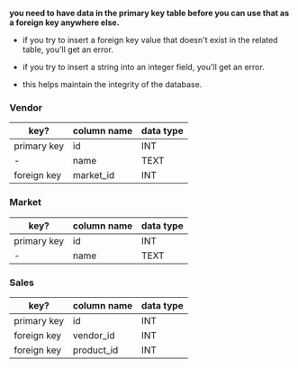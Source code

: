 __you need to have data in the primary key table before you can use that as a foreign key anywhere else.__

* if you try to insert a foreign key value that doesn't exist in the related table, you'll get an error.

* if you try to insert a string into an integer field, you'll get an error.

* this helps maintain the integrity of the database.

### Vendor ###

key? | column name | data type
-----|-------------|----------
primary key | id | INT
- | name | TEXT
foreign key | market_id | INT

### Market ###

key? | column name | data type
-----|-------------|----------
primary key | id | INT
- | name | TEXT

### Sales ###

key? | column name | data type
-----|-------------|----------
primary key | id | INT
foreign key | vendor_id | INT
foreign key | product_id | INT
